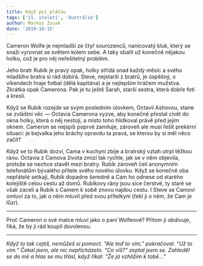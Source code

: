 ```yaml
---
title: Když psi pláčou
tags: ['21. století', 'Austrálie']
author: Markus Zusak
date: '2019-10-15'
---
```


Cameron Wolfe je nejmladší ze čtyř sourozenců, nanicovatý kluk, který se snaží vyrovnat se světem kolem sebe. A taky sbalit už konečně nějakou holku, což je pro něj neřešitelný problém.

Jeho bratr Rubík je pravý opak, holky střídá snad každý měsíc a svého mladšího bratra si rád dobírá. Steve, nejstarší z bratrů, je úspěšný, o víkendech hraje fotbal (dělá kapitána) a je nejlepším hráčem mužstva. Zkrátka opak Camerona. Pak je tu ještě Sarah, starší sestra, která dobře fotí a kreslí.

Když se Rubík rozejde se svým posledním úlovkem, Octavií Ashovou, stane se zvláštní věc — Octavia Camerona vyzve, aby konečně přestal civět do okna holky, která o něj nestojí, a místo toho hlídkoval právě před jejím oknem. Cameron se nejspíš poprvé zamiluje, zároveň ale musí řešit prekérní situaci: je bejvalka jeho bráchy opravdu ta pravá, se kterou by si měl něco začít?

Když se to Rubík dozví, Cama v kuchyni zbije a bratrský vztah utrpí těžkou ránu. Octavia z Camova života zmizí tak rychle, jak se v něm objevila, protože se nechce stavět mezi bratry. Rubík zároveň čelí anonymním telefonátům bývalého přítele svého nového úlovku. Když se konečně oba nepřátelé setkají, Rubík dopadne šeredně a Cam ho odnese od starého kolejiště celou cestu až domů. Rubíkovy rány jsou sice čerstvé, ty staré se však zacelí a Rubík s Camem k sobě znovu najdou cestu. I Steve se Camovi omluví za to, jak o něm mluvil před svou přítelkyní (řekl jí o něm, že Cam je lůzr).

----------

Proč Cameron o své matce mluví jako o paní Wolfeové? Přitom ji obdivuje, říká, že by jí rád koupil dovolenou.

----------

*Když to tak cejtíš, nemůžeš si pomoct.*
*“Ale teď to vím,” pokračoval. “Už to vím.”*
*Čekal jsem, ale nic nepřicházelo. “Co víš?” zeptal jsem se.*
*Zahleděl se do mě a hlas se mu třásl, když říkal: “Že já vzhlížím k tobě…”*


